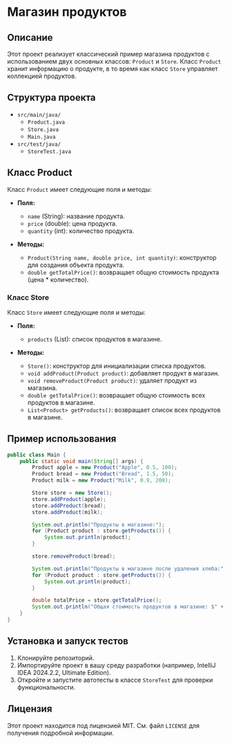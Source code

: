 # Магазин продуктов

## Описание
Этот проект реализует классический пример магазина продуктов с использованием двух основных классов: `Product` и `Store`. Класс `Product` хранит информацию о продукте, в то время как класс `Store` управляет коллекцией продуктов.

## Структура проекта
- `src/main/java/`
  - `Product.java`
  - `Store.java`
  - `Main.java`
- `src/test/java/`
  - `StoreTest.java`

## Класс Product
Класс `Product` имеет следующие поля и методы:
- **Поля:**
  - `name` (String): название продукта.
  - `price` (double): цена продукта.
  - `quantity` (int): количество продукта.

- **Методы:**
  - `Product(String name, double price, int quantity)`: конструктор для создания объекта продукта.
  - `double getTotalPrice()`: возвращает общую стоимость продукта (цена * количество).

### Класс Store
Класс `Store` имеет следующие поля и методы:
- **Поля:**
  - `products` (List<Product>): список продуктов в магазине.

- **Методы:**
  - `Store()`: конструктор для инициализации списка продуктов.
  - `void addProduct(Product product)`: добавляет продукт в магазин.
  - `void removeProduct(Product product)`: удаляет продукт из магазина.
  - `double getTotalPrice()`: возвращает общую стоимость всех продуктов в магазине.
  - `List<Product> getProducts()`: возвращает список всех продуктов в магазине.

## Пример использования
```java
public class Main {
    public static void main(String[] args) {
        Product apple = new Product("Apple", 0.5, 100);
        Product bread = new Product("Bread", 1.5, 50);
        Product milk = new Product("Milk", 0.9, 200);

        Store store = new Store();
        store.addProduct(apple);
        store.addProduct(bread);
        store.addProduct(milk);

        System.out.println("Продукты в магазине:");
        for (Product product : store.getProducts()) {
            System.out.println(product);
        }

        store.removeProduct(bread);

        System.out.println("Продукты в магазине после удаления хлеба:");
        for (Product product : store.getProducts()) {
            System.out.println(product);
        }

        double totalPrice = store.getTotalPrice();
        System.out.println("Общая стоимость продуктов в магазине: $" + totalPrice);
    }
}
```

## Установка и запуск тестов
1. Клонируйте репозиторий.
2. Импортируйте проект в вашу среду разработки (например, IntelliJ IDEA 2024.2.2, Ultimate Edition).
3. Откройте и запустите автотесты в классе `StoreTest` для проверки функциональности.

## Лицензия
Этот проект находится под лицензией MIT. См. файл `LICENSE` для получения подробной информации.
